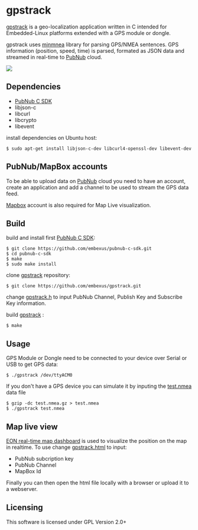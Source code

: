 # gpstrack

[gpstrack](http://github.com/embexus/gpstrack) is a geo-localization application written in C intended for Embedded-Linux platforms 
extended with a GPS module or dongle.

gpstrack uses [minmnea](https://github.com/cloudyourcar/minmea) library for parsing GPS/NMEA sentences. 
GPS information (position, speed, time) is parsed, formated as JSON data and streamed in real-time to [PubNub](https://www.pubnub.com) cloud.

![](https://embexus.com/gps/gpstrack.gif)

## Dependencies

 * [PubNub C SDK](https://github.com/embexus/pubnub-c-sdk)
 * libjson-c
 * libcurl
 * libcrypto
 * libevent

install dependencies on Ubuntu host:

    $ sudo apt-get install libjson-c-dev libcurl4-openssl-dev libevent-dev

## PubNub/MapBox accounts

To be able to upload data on [PubNub](https://www.pubnub.com) cloud you need to have an account, 
create an application and add a channel to be used to stream the GPS data feed.

[Mapbox](https://www.mapbox.com/) account is also required for Map Live visualization.


## Build

build and install first [PubNub C SDK](https://github.com/embexus/pubnub-c-sdk):

    $ git clone https://github.com/embexus/pubnub-c-sdk.git
    $ cd pubnub-c-sdk 
    $ make 
    $ sudo make install

clone [gpstrack](http://github.com/embexus/gpstrack) repository:

    $ git clone https://github.com/embexus/gpstrack.git

change [gpstrack.h](https://github.com/embexus/gpstrack/blob/master/gpstrack.h) to input PubNub Channel, Publish Key and Subscribe Key information.

build [gpstrack](http://github.com/embexus/gpstrack) :

    $ make

## Usage

GPS Module or Dongle need to be connected to your device over Serial or USB to get GPS data:

    $ ./gpstrack /dev/ttyACM0

If you don't have a GPS device you can simulate it by inputing the [test.nmea](https://github.com/embexus/gpstrack/blob/master/test.nmea.gz) data file

    $ gzip -dc test.nmea.gz > test.nmea
    $ ./gpstrack test.nmea

## Map live view

[EON real-time map dashboard](https://www.pubnub.com/developers/eon/) is used to visualize the position on the map in realtime.
To use change [gpstrack.html](https://github.com/embexus/gpstrack/blob/master/gpstrack.html) to input:
   
 * PubNub subcription key
 * PubNub Channel
 * MapBox Id

Finally you can then open the html file locally with a browser or upload it to a webserver.

## Licensing

This software is licensed under GPL Version 2.0+
